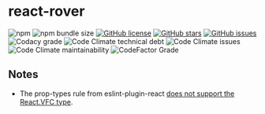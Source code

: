 # react-rover

![npm](https://img.shields.io/npm/v/react-rover?style=for-the-badge)
![npm bundle size](https://img.shields.io/bundlephobia/minzip/react-rover?style=for-the-badge)
[![GitHub license](https://img.shields.io/github/license/stevejay/react-rover?style=for-the-badge)](https://github.com/stevejay/react-rover/blob/main/LICENSE)
[![GitHub stars](https://img.shields.io/github/stars/stevejay/react-rover?style=for-the-badge)](https://github.com/stevejay/react-rover/stargazers)
[![GitHub issues](https://img.shields.io/github/issues/stevejay/react-rover?style=for-the-badge)](https://github.com/stevejay/react-rover/issues)
![Codacy grade](https://img.shields.io/codacy/grade/7933e4280d8642e9b503b45ff801c724?style=for-the-badge)
![Code Climate technical debt](https://img.shields.io/codeclimate/tech-debt/stevejay/react-rover?style=for-the-badge)
![Code Climate issues](https://img.shields.io/codeclimate/issues/stevejay/react-rover?style=for-the-badge)
![Code Climate maintainability](https://img.shields.io/codeclimate/maintainability/stevejay/react-rover?style=for-the-badge)
![CodeFactor Grade](https://img.shields.io/codefactor/grade/github/stevejay/react-rover/main?style=for-the-badge)

## Notes

-  The prop-types rule from eslint-plugin-react [does not support the React.VFC type](https://github.com/yannickcr/eslint-plugin-react/issues/2913).

